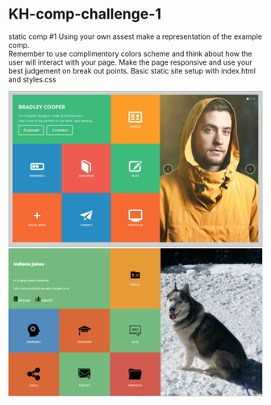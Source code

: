 # KH-comp-challenge-1
static comp #1
Using your own assest make a representation of the example comp.  
Remember to use complimentory colors scheme and think about how the user will interact with your page.
Make the page responsive and use your best judgement on break out points.
Basic static site setup with index.html and styles.css

<img src="https://github.com/KHunts4130/KH-comp-challenge-1/blob/master/original.png">
<img src="https://github.com/KHunts4130/KH-comp-challenge-1/blob/master/Comp1.png">

